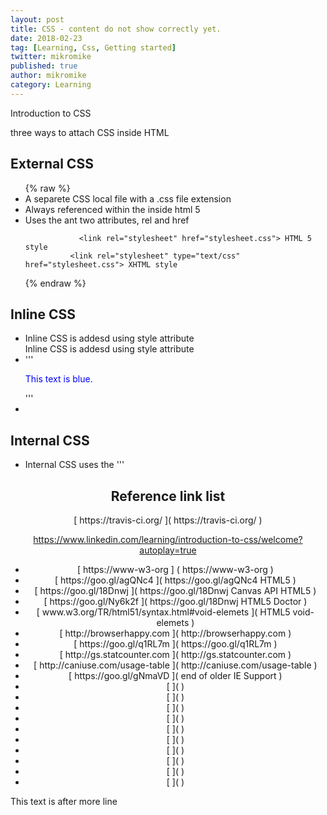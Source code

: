 ```yaml
---
layout: post
title: CSS - content do not show correctly yet.
date: 2018-02-23
tag: [Learning, Css, Getting started]
twitter: mikromike
published: true
author: mikromike
category: Learning
---
```

Introduction to CSS

three ways to attach CSS inside HTML

## External CSS
<ul>   {% raw %}
          <li>
          A separete CSS local file with a .css file extension
          </li>
          <li>
          Always referenced within the <head> inside html 5
          </li>
          <li>
          Uses the <link> ant two attributes, rel and href
          </li>

                <link rel="stylesheet" href="stylesheet.css"> HTML 5 style
              <link rel="stylesheet" type="text/css" href="stylesheet.css"> XHTML style  
 {% endraw %}
</ul>

## Inline CSS
<ul>  
      <li>
          Inline CSS is addesd using style attribute
      </li>
          Inline CSS is addesd using style attribute
        <li>
  '''   <p style="color: blue;"> This text is blue.</p>  '''
        </li>
        <li>
        </li>

</ul>

## Internal CSS
<ul>
      <li>  
        Internal CSS uses the <style> tag, included in the <head> element.
      </li>
      <li>
        <p> Internal CSS will overwrites external CSS, only if it's added after
        the external stylesheet. </p>
      </li>
  '''     <head>
        <link rel="stylesheet" href="external.css">
          <style>
            p {
              color: blue;
              )
          </style>
      </head>    '''
</ul>


<center> <h2> Reference link list </h2>
[ https://travis-ci.org/ ]( https://travis-ci.org/ )

https://www.linkedin.com/learning/introduction-to-css/welcome?autoplay=true
<ul>
<li> [ https://www-w3-org ] ( https://www-w3-org ) </li>
<li> [ https://goo.gl/agQNc4 ]( https://goo.gl/agQNc4  HTML5  ) </li>
<li> [ https://goo.gl/18Dnwj ]( https://goo.gl/18Dnwj Canvas API HTML5 ) </li>
<li> [ https://goo.gl/Ny6k2f ]( https://goo.gl/18Dnwj HTML5 Doctor ) </li>
<li> [ www.w3.org/TR/html51/syntax.html#void-elemets ]( HTML5 void-elemets ) </li>
<li> [ http://browserhappy.com ]( http://browserhappy.com ) </li>
<li> [ https://goo.gl/q1RL7m ](  https://goo.gl/q1RL7m ) </li>
<li> [ http://gs.statcounter.com ]( http://gs.statcounter.com ) </li>
<li> [ http://caniuse.com/usage-table ]( http://caniuse.com/usage-table  ) </li>
<li> [ https://goo.gl/gNmaVD ]( end of older IE Support  ) </li>
<li> [  ](  ) </li>
<li> [  ](  ) </li>
<li> [  ](  ) </li>
<li> [  ](  ) </li>
<li> [  ](  ) </li>
<li> [  ](  ) </li>
<li> [  ](  ) </li>
<li> [  ](  ) </li>
<li> [  ](  ) </li>
<li> [  ](  ) </li>
</ul>
</center>
<!--more-->
This text is after more line
